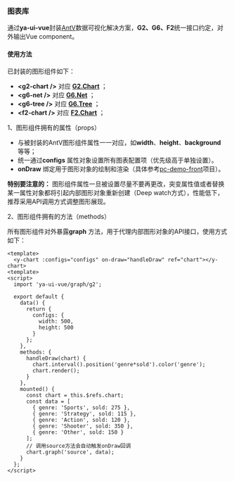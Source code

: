 ### 图表库

通过**ya-ui-vue**封装[AntV](https://antv.alipay.com/zh-cn/index.html)数据可视化解决方案，**G2、G6、F2**统一接口约定，对外输出Vue component。

#### 使用方法

已封装的图形组件如下：

* **\<g2-chart /\>** 对应 **[G2.Chart](https://antv.alipay.com/zh-cn/g2/3.x/api/chart.html)** ；
* **\<g6-net /\>** 对应 **[G6.Net](https://antv.alipay.com/zh-cn/g6/1.x/api/net.html)** ；
* **\<g6-tree /\>** 对应 **[G6.Tree](https://antv.alipay.com/zh-cn/g6/1.x/api/tree.html)** ；
* **\<f2-chart /\>** 对应 **[F2.Chart](https://antv.alipay.com/zh-cn/f2/3.x/api/chart.html)** ；

1、图形组件拥有的属性（props）

* 与被封装的AntV图形组件属性一一对应，如**width**、**height**、**background** 等等；
* 统一通过**configs** 属性对象设置所有图表配置项（优先级高于单独设置）。
* **onDraw** 绑定用于图形对象的绘制和渲染（具体参考[pc-demo-front](http://git.yazuosoft.com/ipos/pc-demo-front)项目）。

**特别要注意的：** 图形组件属性一旦被设置尽量不要再更改，突变属性值或者替换某一属性对象都将引起内部图形对象重新创建（Deep watch方式），性能低下，推荐采用API调用方式调整图形展现。

2、图形组件拥有的方法（methods）

所有图形组件对外暴露**graph** 方法，用于代理内部图形对象的API接口，使用方式如下：

```vue
<template> 
  <y-chart :configs="configs" on-draw="handleDraw" ref="chart"></y-chart>
<template>
<script>
  import 'ya-ui-vue/graph/g2';

  export default {
    data() {
      return {
        configs: {
          width: 500,
          height: 500
        }
      };
    },
    methods: {
      handleDraw(chart) {
        chart.interval().position('genre*sold').color('genre');
        chart.render();
      }
    },
    mounted() {
      const chart = this.$refs.chart;
      const data = [
        { genre: 'Sports', sold: 275 },
        { genre: 'Strategy', sold: 115 },
        { genre: 'Action', sold: 120 },
        { genre: 'Shooter', sold: 350 },
        { genre: 'Other', sold: 150 }
      ];
      // 调用source方法会自动触发onDraw回调
      chart.graph('source', data);
    }
  };
</script>
```